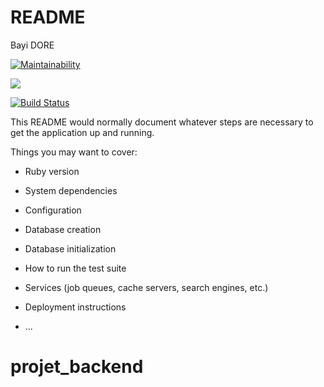 # README

Bayi DORE

[![Maintainability](https://api.codeclimate.com/v1/badges/4a435c0b79f4905bd54b/maintainability)](https://codeclimate.com/github/meldBayi/projet_backend/maintainability)

<a href="https://codeclimate.com/github/meldBayi/projet_backend/test_coverage"><img src="https://api.codeclimate.com/v1/badges/4a435c0b79f4905bd54b/test_coverage" /></a>

[![Build Status](https://travis-ci.com/meldBayi/projet_backend.svg?branch=master)](https://travis-ci.com/meldBayi/projet_backend)

This README would normally document whatever steps are necessary to get the
application up and running.

Things you may want to cover:

* Ruby version

* System dependencies

* Configuration

* Database creation

* Database initialization

* How to run the test suite

* Services (job queues, cache servers, search engines, etc.)

* Deployment instructions

* ...
# projet_backend
